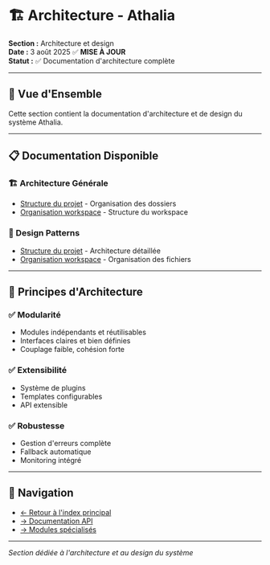 # 🏗️ Architecture - Athalia

**Section :** Architecture et design  
**Date :** 3 août 2025 ✅ **MISE À JOUR**  
**Statut :** ✅ Documentation d'architecture complète

---

## 🎯 **Vue d'Ensemble**

Cette section contient la documentation d'architecture et de design du système Athalia.

---

## 📋 **Documentation Disponible**

### **🏗️ Architecture Générale**
- [Structure du projet](STRUCTURE_PROJET_EXPLICATION.md) - Organisation des dossiers
- [Organisation workspace](ORGANISATION_WORKSPACE.md) - Structure du workspace

### **🔧 Design Patterns**
- [Structure du projet](STRUCTURE_PROJET_EXPLICATION.md) - Architecture détaillée
- [Organisation workspace](ORGANISATION_WORKSPACE.md) - Organisation des fichiers

---

## 🎯 **Principes d'Architecture**

### **✅ Modularité**
- Modules indépendants et réutilisables
- Interfaces claires et bien définies
- Couplage faible, cohésion forte

### **✅ Extensibilité**
- Système de plugins
- Templates configurables
- API extensible

### **✅ Robustesse**
- Gestion d'erreurs complète
- Fallback automatique
- Monitoring intégré

---

## 🔗 **Navigation**

- [← Retour à l'index principal](../README.md)
- [→ Documentation API](../API/)
- [→ Modules spécialisés](../SPECIALIZED/)

---

*Section dédiée à l'architecture et au design du système*
